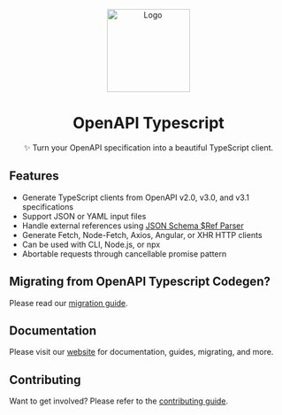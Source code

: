 <div align="center">
    <img width="150" height="150" src="https://heyapi.vercel.app/logo.png" alt="Logo">
    <h1 align="center"><b>OpenAPI Typescript</b></h1>
    <p align="center">✨ Turn your OpenAPI specification into a beautiful TypeScript client.</p>
</div>

## Features

- Generate TypeScript clients from OpenAPI v2.0, v3.0, and v3.1 specifications
- Support JSON or YAML input files
- Handle external references using [JSON Schema $Ref Parser](https://github.com/APIDevTools/json-schema-ref-parser/)
- Generate Fetch, Node-Fetch, Axios, Angular, or XHR HTTP clients
- Can be used with CLI, Node.js, or npx
- Abortable requests through cancellable promise pattern

## Migrating from OpenAPI Typescript Codegen?

Please read our [migration guide](https://heyapi.vercel.app/openapi-ts/migrating.html#openapi-typescript-codegen).

## Documentation

Please visit our [website](https://heyapi.vercel.app/) for documentation, guides, migrating, and more.

## Contributing

Want to get involved? Please refer to the [contributing guide](https://heyapi.vercel.app/contributing.html).
